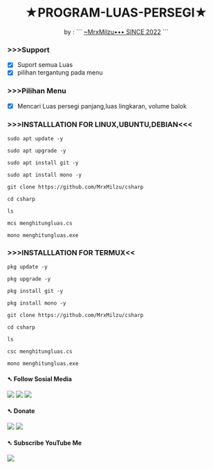 <h1 align="center">
  ★PROGRAM-LUAS-PERSEGI★
</h1>
</div>
<p align="center">
  by : 
```
<a href="https://www.facebook.com/100071637038126">~MrxMilzu•••
SINCE 2022</a>
```
</p>
<p align="center">
  
### >>>Support
- [x] Suport semua Luas
- [x] pilihan tergantung pada menu

### >>>Pilihan Menu
- [x] Mencari Luas persegi panjang,luas lingkaran, volume balok

### >>>INSTALLLATION FOR LINUX,UBUNTU,DEBIAN<<<
```
sudo apt update -y
```
```
sudo apt upgrade -y
```
```
sudo apt install git -y
```
```
sudo apt install mono -y
```
```
git clone https://github.com/MrxMilzu/csharp
```
```
cd csharp
```
```
ls
```
```
mcs menghitungluas.cs
```
```
mono menghitungluas.exe
```
### >>>INSTALLLATION FOR TERMUX<<
```
pkg update -y
```
```
pkg upgrade -y
```
```
pkg install git -y
```
```
pkg install mono -y
```
```
git clone https://github.com/MrxMilzu/csharp
```
```
cd csharp
```
```
ls
```
```
csc menghitungluas.cs
```
```
mono menghitungluas.exe
```
#### ➷ Follow Sosial Media
[![](https://img.shields.io/badge/Facebook-blue?logo=Facebook&logoColor=blue&labelColor=white)](https://www.facebook.com/100071637038126)
[![](https://img.shields.io/badge/Instagram-red?logo=Instagram&logoColor=red&labelColor=white)](https://www.instagram.com/milzu_tc_hacker/)
[![](https://img.shields.io/badge/Github-black?logo=Github&logoColor=black&labelColor=white)](https://github.com/MrxMilzu) 
#### ➷ Donate
[![](https://img.shields.io/badge/DANA-Pay-white?logo=DANA&logoColor=white&labelColor=blue)](https://link.dana.id/qr/3u8s8cbp)
[![](https://img.shields.io/badge/Shopee-Pay-white?logo=Shopee&logoColor=blue&labelColor=orange)](https://shp.ee/a8kx89x?smtt=0.0.9)

#### ➷ Subscribe YouTube Me
[![](https://img.shields.io/badge/YouTube-SUBSCRIBE-red?&logoColor=white&labelColor=purpel)](https://youtube.com/channel/UCqHIxnz-uxVzLXARplFzzqQ)

